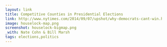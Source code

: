 ```yaml
---
layout: link
title: Competitive Counties in Presidential Elections
link: http://www.nytimes.com/2014/09/07/upshot/why-democrats-cant-win.html#houselock-maps
image: houselock-map.png
screenshot: houselock-bigmap.png
_with: Nate Cohn & Bill Marsh
tags: elections,politics
---
```

